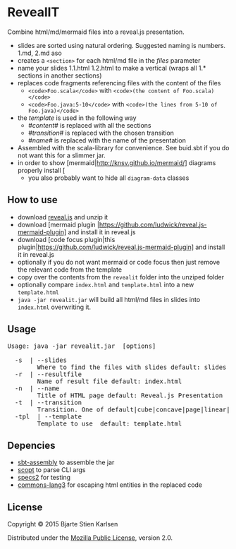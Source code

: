 # RevealIT

Combine html/md/mermaid files into a reveal.js presentation. 


- slides are sorted using natural ordering. Suggested naming is numbers. 1.md, 2.md aso
- creates a `<section>` for each html/md file in the _files_ parameter
- name your slides 1.1.html 1.2.html to make a vertical (wraps all 1.* sections in another sections)
- replaces code fragments referencing files with the content of the files
  -  `<code>Foo.scala</code>` with `<code>(the content of Foo.scala)</code>`
  -  `<code>Foo.java:5-10</code>` with `<code>(the lines from 5-10 of Foo.java)</code>`
- the _template_ is used in the following way
  - _#content#_ is replaced with all the sections
  - _#transition#_ is replaced with the chosen transition
  - _#name#_ is replaced with the name of the presentation 
 - Assembled with the scala-library for convenience. See buid.sbt if you do not want this for a slimmer jar.
- in order to show [mermaid|http://knsv.github.io/mermaid/] diagrams properly install [
  - you also probably want to hide all   `diagram-data` classes
  
## How to use

 - download [reveal.js](https://github.com/hakimel/reveal.js/downloads) and unzip it
 - download  [mermaid plugin |https://github.com/ludwick/reveal.js-mermaid-plugin] and install it in reveal.js
 - download [code focus plugin|this plugin|https://github.com/ludwick/reveal.js-mermaid-plugin] and install it in reveal.js
 - optionally if you do not want mermaid or code focus then just remove the relevant code from the template
 - copy over the contents from the `revealit` folder into the unziped folder
 - optionally compare `index.html` and `template.html` into a new `template.html` 
 - `java -jar revealit.jar` will build all html/md files in slides into `index.html` overwriting it.

## Usage

<pre>Usage: java -jar revealit.jar  [options]

  -s <file> | --slides <file>
        Where to find the files with slides default: slides
  -r <file> | --resultfile <file>
        Name of result file default: index.html
  -n <value> | --name <value>
        Title of HTML page default: Reveal.js Presentation
  -t <value> | --transition <value>
        Transition. One of default|cube|concave|page|linear|zoom|none default: default
  -tpl <file> | --template <file>
        Template to use  default: template.html
</pre>

## Depencies
 - [sbt-assembly](https://github.com/sbt/sbt-assembly) to assemble the jar
 - [scopt](https://github.com/scopt/scopt) to parse CLI args
 - [specs2](http://etorreborre.github.com/specs2/) for testing
 - [commons-lang3](https://commons.apache.org/lang/) for escaping html entities in the replaced code

## License

Copyright © 2015 Bjarte Stien Karlsen

Distributed under the
[Mozilla Public License](http://mozilla.org/MPL/2.0/), version 2.0.


